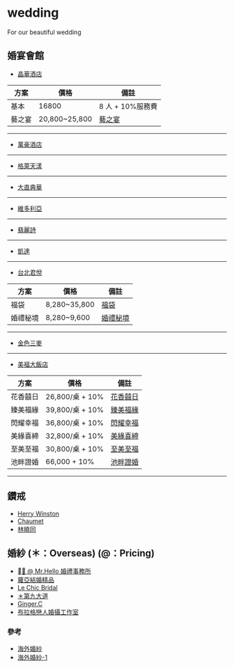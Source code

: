 # wedding

For our beautiful wedding

## 婚宴會館

- [晶華酒店](https://www.regenthotels.com/tw/regent-taipei/occasions/weddings)

| 方案   | 價格          | 備註                                                                             |
| ------ | ------------- | -------------------------------------------------------------------------------- |
| 基本   | 16800         | 8 人 + 10%服務費                                                                 |
| 藝之宴 | 20,800~25,800 | [藝之宴](https://www.marry.com.tw/studio-service_detail-kwmi9143mmsi3772mm.html) |

---

- [萬豪酒店](https://www.taipeimarriott.com.tw/)

---

- [格萊天漾](http://www.g-skyview.com/wedding_list_1.php)

---

- [大直典華](http://travelerliv.com/blog/post/227537285)

---

- [維多利亞](http://www.grandvictoria.com.tw/wedding/activity.php)

---

- [翡麗詩](https://www.felicite-wed.com/tw)

---

- [凱達](https://www.caesarmetro.com/zh-tw/Banquet)

---

- [台北君悅](https://www.hyatt.com/zh-HK/hotel/taiwan/grand-hyatt-taipei/taigh/special-events)

| 方案     | 價格         | 備註                                                                               |
| -------- | ------------ | ---------------------------------------------------------------------------------- |
| 福袋     | 8,280~35,800 | [福袋](https://www.marry.com.tw/studio-service_detail-kwmi7532mmsi21439mm.html)    |
| 婚禮秘境 | 8,280~9,600  | [婚禮秘境](https://www.marry.com.tw/studio-service_detail-kwmi7532mmsi8002mm.html) |

---

- [金色三麥](https://citynotes.me/2018/lebledor)

---

- [美福大飯店](https://www.grandmayfull.com)

| 方案     | 價格            | 備註                                                                             |
| -------- | --------------- | -------------------------------------------------------------------------------- |
| 花香囍日 | 26,800/桌 + 10% | [花香囍日](https://www.grandmayfull.com/uploads/events/20210104_173807_957.jpeg) |
| 臻美福緣 | 39,800/桌 + 10% | [臻美福緣](https://www.grandmayfull.com/uploads/events/20200820_115655_480.jpeg) |
| 閃耀幸福 | 36,800/桌 + 10% | [閃耀幸福](https://www.grandmayfull.com/uploads/events/20200820_115640_205.jpeg) |
| 美緣喜締 | 32,800/桌 + 10% | [美緣喜締](https://www.grandmayfull.com/uploads/events/20200820_115629_289.jpeg) |
| 至美至福 | 30,800/桌 + 10% | [至美至福](https://www.grandmayfull.com/uploads/events/20200820_115615_949.jpeg) |
| 池畔證婚 | 66,000 + 10%    | [池畔證婚](https://www.grandmayfull.com/uploads/events/20200820_115721_558.jpeg) |

---

## 鑽戒

- [Herry Winston](https://www.harrywinston.com/zh-hans/category/订婚戒指)
- [Chaumet](https://www.chaumet.com/cht)
- [林曉同](https://www.lin-shiao-tung.com/)

## 婚紗 (＊：Overseas) (@：Pricing)

- [＊ @ Mr.Hello 婚禮事務所](https://mr-hello.com/overseas-price?fbclid=IwAR23vpQJ-7xPvemlAg_yGLetXlIgil52XRvWah_S9fqLeFr5JJjb7CaOnws)
- [蘿亞結婚精品](https://www.taipeiroyalwed.tw/portfolio/婚紗禮服款式【裸紗】/)
- [Le Chic Bridal](https://www.facebook.com/LeChicBridal/?__tn__=-UC*F)
- [＊第九大道](https://no9-wedding.com/display/aman/)
- [Ginger.C](https://gingercbridal.com)
- [布拉格戀人婚攝工作室](https://www.pragueloverswedding.com)

### 參考

- [海外婚紗](https://www.dcard.tw/f/travel/p/230734342)
- [海外婚紗-1](http://sharkjiang.com/oversea/)